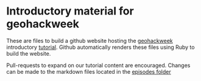 # Introductory material for geohackweek

These are files to build a github website hosting the [geohackweek](https://geohackweek.github.io/) introductory [tutorial](https://geohackweek.github.io/Introductory). Github automatically renders these files using Ruby to build the website.

Pull-requests to expand on our tutorial content are encouraged. Changes can be made to the markdown files located in the [episodes folder](https://github.com/geohackweek/nDarrays/tree/gh-pages/_episodes)

